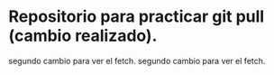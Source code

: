 # Repositorio para practicar git pull (cambio realizado).
segundo cambio para ver el fetch.
segundo cambio para ver el fetch.
